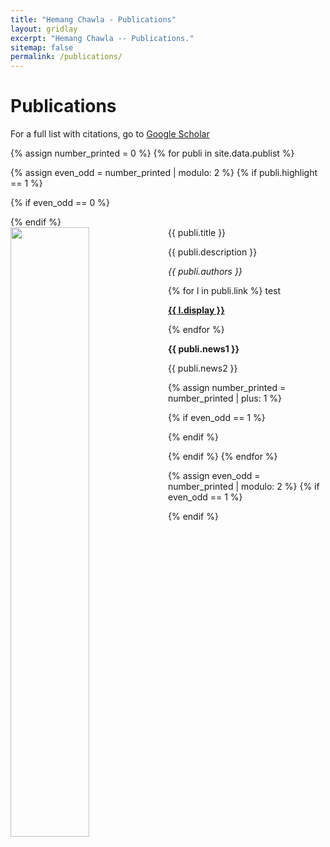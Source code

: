 ```yaml
---
title: "Hemang Chawla - Publications"
layout: gridlay
excerpt: "Hemang Chawla -- Publications."
sitemap: false
permalink: /publications/
---
```



# Publications

For a full list with citations, go to [Google Scholar](https://scholar.google.ch/citations?user=_58RpMgAAAAJ)

{% assign number_printed = 0 %}
{% for publi in site.data.publist %}

{% assign even_odd = number_printed | modulo: 2 %}
{% if publi.highlight == 1 %}

{% if even_odd == 0 %}
<div class="row">
{% endif %}

<div class="col-sm-6 clearfix">
 <div class="well">
  <pubtit style="text-align: justify">{{ publi.title }}</pubtit>
  <img src="{{ site.url }}{{ site.baseurl }}/images/pubpic/{{ publi.image }}" class="img-responsive" width="50%" style="float: left" />
  <p style="text-align: justify">{{ publi.description }}</p>
  <p><em>{{ publi.authors }}</em></p>
  <!--<p><strong><a href="{{ publi.link.url }}">{{ publi.link.display }}</a></strong></p>-->
  {% for l in publi.link %}
  test
  <p><strong><a href="{{ l.url }}">{{ l.display }}</a></strong></p>
  {% endfor %}
  <!--<strong><a href="{{ publi.linksupp.url }}">{{ publi.linksupp.display }}</a></strong><br>
  <strong><a href="{{ publi.linkvideo.url }}">{{ publi.linkvideo.display }}</a></strong><br>
  <strong><a href="{{ publi.linkopen.url }}">{{ publi.linkopen.display }}</a></strong><br> 
  <strong><a href="{{ publi.linkcode.url }}">{{ publi.linkcode.display }}</a></strong><br> 
  <strong><a href="{{ publi.linkpres.url }}">{{ publi.linkpres.display }}</a></strong></p>-->
  <p class="text-danger"><strong> {{ publi.news1 }}</strong></p>
  <p> {{ publi.news2 }}</p>
 </div>
</div>

{% assign number_printed = number_printed | plus: 1 %}

{% if even_odd == 1 %}
</div>
{% endif %}

{% endif %}
{% endfor %}

{% assign even_odd = number_printed | modulo: 2 %}
{% if even_odd == 1 %}
</div>
{% endif %}

<p> &nbsp; </p>

